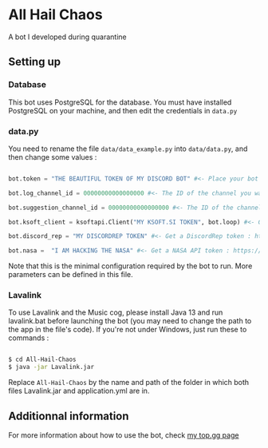 # All Hail Chaos
A bot I developed during quarantine

## Setting up
### Database

This bot uses PostgreSQL for the database. You must have installed PostgreSQL on your machine, and then edit the credentials in `data.py`

### data.py

You need to rename the file `data/data_example.py` into `data/data.py`, and then change some values :

```python

bot.token = "THE BEAUTIFUL TOKEN OF MY DISCORD BOT" #<- Place your bot token here. You can obtain one at Discord's developer portal : https://discordapp.com/developers/applications

bot.log_channel_id = 00000000000000000 #<- The ID of the channel you want the bot to output the logs to

bot.suggestion_channel_id = 00000000000000000 #<- The ID of the channel you want the bot to output the suggestions to

bot.ksoft_client = ksoftapi.Client("MY KSOFT.SI TOKEN", bot.loop) #<- Get a Ksoft.si token : https://api.ksoft.si/

bot.discord_rep = "MY DISCORDREP TOKEN" #<- Get a DiscordRep token : https://discordrep.com/

bot.nasa =  "I AM HACKING THE NASA" #<- Get a NASA API token : https://api.nasa.gov
```

Note that this is the minimal configuration required by the bot to run. More parameters can be defined in this file.

### Lavalink
To use Lavalink and the Music cog, please install Java 13 and run lavalink.bat before launching the bot (you may need to change the path to the app in the file's code). If you're not under Windows, just run these to commands :

```bash

$ cd All-Hail-Chaos
$ java -jar Lavalink.jar
```

Replace `All-Hail-Chaos` by the name and path of the folder in which both files Lavalink.jar and application.yml are in.

## Additionnal information
For more information about how to use the bot, check [my top.gg page](https://top.gg/bot/636359675943583775)
